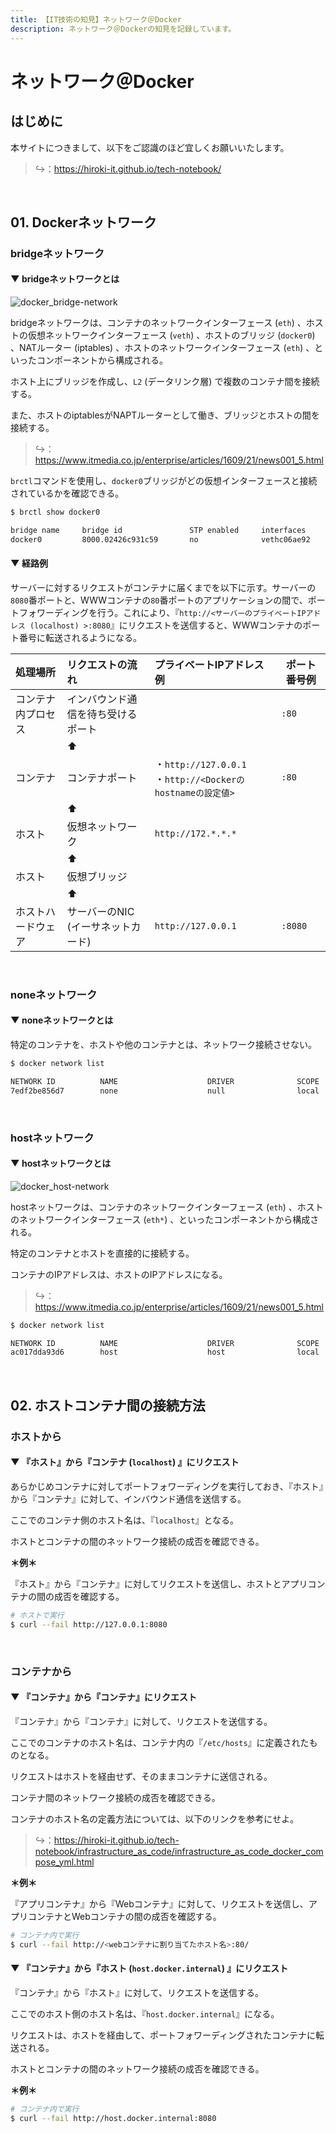 ```yaml
---
title: 【IT技術の知見】ネットワーク＠Docker
description: ネットワーク＠Dockerの知見を記録しています。
---
```


# ネットワーク＠Docker

## はじめに

本サイトにつきまして、以下をご認識のほど宜しくお願いいたします。

> ↪️：https://hiroki-it.github.io/tech-notebook/

<br>

## 01. Dockerネットワーク

### bridgeネットワーク

#### ▼ bridgeネットワークとは

![docker_bridge-network](https://raw.githubusercontent.com/hiroki-it/tech-notebook-images/master/images/docker_bridge-network.png)

bridgeネットワークは、コンテナのネットワークインターフェース (`eth`) 、ホストの仮想ネットワークインターフェース (`veth`) 、ホストのブリッジ (`docker0`) 、NATルーター (iptables) 、ホストのネットワークインターフェース (`eth`) 、といったコンポーネントから構成される。

ホスト上にブリッジを作成し、`L2` (データリンク層) で複数のコンテナ間を接続する。

また、ホストのiptablesがNAPTルーターとして働き、ブリッジとホストの間を接続する。

> ↪️：https://www.itmedia.co.jp/enterprise/articles/1609/21/news001_5.html

`brctl`コマンドを使用し、`docker0`ブリッジがどの仮想インターフェースと接続されているかを確認できる。

```bash
$ brctl show docker0

bridge name     bridge id               STP enabled     interfaces
docker0         8000.02426c931c59       no              vethc06ae92
```

#### ▼ 経路例

サーバーに対するリクエストがコンテナに届くまでを以下に示す。サーバーの`8080`番ポートと、WWWコンテナの`80`番ポートのアプリケーションの間で、ポートフォワーディングを行う。これにより、『`http://<サーバーのプライベートIPアドレス (localhost) >:8080`』にリクエストを送信すると、WWWコンテナのポート番号に転送されるようになる。

| 処理場所           | リクエストの流れ                   | プライベートIPアドレス例                                      | ポート番号例 |
| :----------------- | :--------------------------------- | :------------------------------------------------------------ | ------------ |
| コンテナ内プロセス | インバウンド通信を待ち受けるポート |                                                               | `:80`        |
|                    | ⬆︎                                 |                                                               |              |
| コンテナ           | コンテナポート                     | ・`http://127.0.0.1`<br>・`http://<Dockerのhostnameの設定値>` | `:80`        |
|                    | ⬆︎                                 |                                                               |              |
| ホスト             | 仮想ネットワーク                   | `http://172.*.*.*`                                            |              |
|                    | ⬆︎                                 |                                                               |              |
| ホスト             | 仮想ブリッジ                       |                                                               |              |
|                    | ⬆︎                                 |                                                               |              |
| ホストハードウェア | サーバーのNIC (イーサネットカード) | `http://127.0.0.1`                                            | `:8080`      |

<br>

### noneネットワーク

#### ▼ noneネットワークとは

特定のコンテナを、ホストや他のコンテナとは、ネットワーク接続させない。

```bash
$ docker network list

NETWORK ID          NAME                    DRIVER              SCOPE
7edf2be856d7        none                    null                local
```

<br>

### hostネットワーク

#### ▼ hostネットワークとは

![docker_host-network](https://raw.githubusercontent.com/hiroki-it/tech-notebook-images/master/images/docker_host-network.png)

hostネットワークは、コンテナのネットワークインターフェース (`eth`) 、ホストのネットワークインターフェース (`eth*`) 、といったコンポーネントから構成される。

特定のコンテナとホストを直接的に接続する。

コンテナのIPアドレスは、ホストのIPアドレスになる。

> ↪️：https://www.itmedia.co.jp/enterprise/articles/1609/21/news001_5.html

```bash
$ docker network list

NETWORK ID          NAME                    DRIVER              SCOPE
ac017dda93d6        host                    host                local
```

<br>

## 02. ホストコンテナ間の接続方法

### ホストから

#### ▼ 『ホスト』から『コンテナ (`localhost`) 』にリクエスト

あらかじめコンテナに対してポートフォワーディングを実行しておき、『ホスト』から『コンテナ』に対して、インバウンド通信を送信する。

ここでのコンテナ側のホスト名は、『`localhost`』となる。

ホストとコンテナの間のネットワーク接続の成否を確認できる。

**＊例＊**

『ホスト』から『コンテナ』に対してリクエストを送信し、ホストとアプリコンテナの間の成否を確認する。

```bash
# ホストで実行
$ curl --fail http://127.0.0.1:8080
```

<br>

### コンテナから

#### ▼ 『コンテナ』から『コンテナ』にリクエスト

『コンテナ』から『コンテナ』に対して、リクエストを送信する。

ここでのコンテナのホスト名は、コンテナ内の『`/etc/hosts`』に定義されたものとなる。

リクエストはホストを経由せず、そのままコンテナに送信される。

コンテナ間のネットワーク接続の成否を確認できる。

コンテナのホスト名の定義方法については、以下のリンクを参考にせよ。

> ↪️：https://hiroki-it.github.io/tech-notebook/infrastructure_as_code/infrastructure_as_code_docker_compose_yml.html

**＊例＊**

『アプリコンテナ』から『Webコンテナ』に対して、リクエストを送信し、アプリコンテナとWebコンテナの間の成否を確認する。

```bash
# コンテナ内で実行
$ curl --fail http://<webコンテナに割り当てたホスト名>:80/
```

#### ▼ 『コンテナ』から『ホスト (`host.docker.internal`) 』にリクエスト

『コンテナ』から『ホスト』に対して、リクエストを送信する。

ここでのホスト側のホスト名は、『`host.docker.internal`』になる。

リクエストは、ホストを経由して、ポートフォワーディングされたコンテナに転送される。

ホストとコンテナの間のネットワーク接続の成否を確認できる。

**＊例＊**

```bash
# コンテナ内で実行
$ curl --fail http://host.docker.internal:8080
```

<br>
